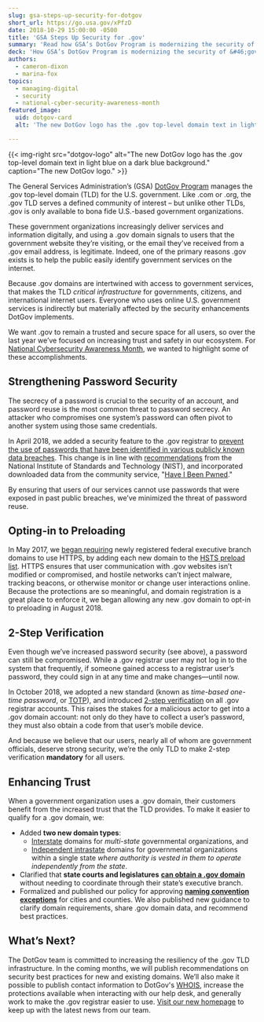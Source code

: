 ```yaml
---
slug: gsa-steps-up-security-for-dotgov
short_url: https://go.usa.gov/xPfzD
date: 2018-10-29 15:00:00 -0500
title: 'GSA Steps Up Security for .gov'
summary: 'Read how GSA’s DotGov Program is modernizing the security of &#46;gov to make government websites and systems more secure&#46;'
deck: 'How GSA’s DotGov Program is modernizing the security of &#46;gov to make government websites and systems more secure&#46;'
authors:
  - cameron-dixon
  - marina-fox
topics:
  - managing-digital
  - security
  - national-cyber-security-awareness-month
featured_image:
  uid: dotgov-card
  alt: 'The new DotGov logo has the .gov top-level domain text in light blue on a dark blue background.'

---
```


{{< img-right src="dotgov-logo" alt="The new DotGov logo has the .gov top-level domain text in light blue on a dark blue background." caption="The new DotGov logo." >}}

The General Services Administration’s (GSA) [DotGov Program](https://home.dotgov.gov/about/) manages the .gov top-level domain (TLD) for the U.S. government. Like .com or .org, the .gov TLD serves a defined community of interest – but unlike other TLDs, .gov is only available to bona fide U.S.-based government organizations.

These government organizations increasingly deliver services and information digitally, and using a .gov domain signals to users that the government website they’re visiting, or the email they’ve received from a .gov email address, is legitimate. Indeed, one of the primary reasons .gov exists is to help the public easily identify government services on the internet.

Because .gov domains are intertwined with access to government services, that makes the TLD _critical infrastructure_ for governments, citizens, and international internet users. Everyone who uses online U.S. government services is indirectly but materially affected by the security enhancements DotGov implements.

We want .gov to remain a trusted and secure space for all users, so over the last year we’ve focused on increasing trust and safety in our ecosystem. For [National Cybersecurity Awareness Month](https://www.dhs.gov/national-cyber-security-awareness-month), we wanted to highlight some of these accomplishments.

## Strengthening Password Security

The secrecy of a password is crucial to the security of an account, and password reuse is the most common threat to password secrecy. An attacker who compromises one system’s password can often pivot to another system using those same credentials.

In April 2018, we added a security feature to the .gov registrar to [prevent the use of passwords that have been identified in various publicly known data breaches](https://home.dotgov.gov/password-update/). This change is in line with [recommendations](https://pages.nist.gov/800-63-3/sp800-63b.html#memsecretver) from the National Institute of Standards and Technology (NIST), and incorporated downloaded data from the community service, "[Have I Been Pwned](https://haveibeenpwned.com/Passwords#PwnedPasswords)."

By ensuring that users of our services cannot use passwords that were exposed in past public breaches, we’ve minimized the threat of password reuse.

## Opting-in to Preloading

In May 2017, we [began requiring](https://digital.gov/2017/04/12/dotgov-domain-registration-program-to-provide-https-preloading-in-may/) newly registered federal executive branch domains to use HTTPS, by adding each new domain to the [HSTS preload list](https://hstspreload.org/). HTTPS ensures that user communication with .gov websites isn’t modified or compromised, and hostile networks can’t inject malware, tracking beacons, or otherwise monitor or change user interactions online. Because the protections are so meaningful, and domain registration is a great place to enforce it, we began allowing any new .gov domain to opt-in to preloading in August 2018.

## 2-Step Verification

Even though we’ve increased password security (see above), a password can still be compromised. While a .gov registrar user may not log in to the system that frequently, if someone gained access to a registrar user’s password, they could sign in at any time and make changes&mdash;until now.

In October 2018, we adopted a new standard (known as _time-based one-time password_, or [TOTP](https://home.dotgov.gov/2step/#what-if-i-already-use-something-other-than-google-authenticator)), and introduced [2-step verification](https://home.dotgov.gov/2step/) on all .gov registrar accounts. This raises the stakes for a malicious actor to get into a .gov domain account: not only do they have to collect a user’s password, they must also obtain a code from that user’s mobile device.

And because we believe that our users, nearly all of whom are government officials, deserve strong security, we’re the only TLD to make 2-step verification **mandatory** for all users.

## Enhancing Trust

When a government organization uses a .gov domain, their customers benefit from the increased trust that the TLD provides. To make it easier to qualify for a .gov domain, we:

- Added **two new domain types**:
   - [Interstate](https://home.dotgov.gov/registration/requirements/#interstate-domains) domains for _multi-state_ governmental organizations, and
   - [Independent intrastate](https://home.dotgov.gov/registration/requirements/#independent-intrastate-domains) domains for governmental organizations within a single state _where authority is vested in them to operate independently from the state_.
- Clarified that **state courts and legislatures** [**can obtain a .gov domain**](https://home.dotgov.gov/registration/requirements/#state-courts-and-legislatures) without needing to coordinate through their state’s executive branch.
- Formalized and published our policy for approving [**naming convention exceptions**](https://home.dotgov.gov/registration/requirements/#exception-requests) for cities and counties. We also published new guidance to clarify domain requirements, share .gov domain data, and recommend best practices.

## What’s Next?

The DotGov team is committed to increasing the resiliency of the .gov TLD infrastructure. In the coming months, we will publish recommendations on security best practices for new and existing domains. We’ll also make it possible to publish contact information to DotGov's [WHOIS](https://domains.dotgov.gov/dotgov-web/registration/whois.xhtml), increase the protections available when interacting with our help desk, and generally work to make the .gov registrar easier to use. [Visit our new homepage](https://home.dotgov.gov/) to keep up with the latest news from our team.
